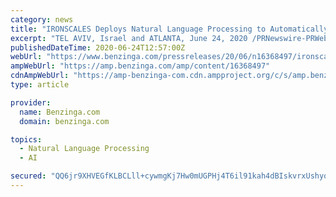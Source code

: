 ```yaml
---
category: news
title: "IRONSCALES Deploys Natural Language Processing to Automatically Prevent Business Email Compromise Attacks"
excerpt: "TEL AVIV, Israel and ATLANTA, June 24, 2020 /PRNewswire-PRWeb/ -- IRONSCALES, the pioneer of self-learning email security, today announced that it has deployed natural language processing (NLP), using advanced machine learning (ML) and neural networks ..."
publishedDateTime: 2020-06-24T12:57:00Z
webUrl: "https://www.benzinga.com/pressreleases/20/06/n16368497/ironscales-deploys-natural-language-processing-to-automatically-prevent-business-email-compromise-"
ampWebUrl: "https://amp.benzinga.com/amp/content/16368497"
cdnAmpWebUrl: "https://amp-benzinga-com.cdn.ampproject.org/c/s/amp.benzinga.com/amp/content/16368497"
type: article

provider:
  name: Benzinga.com
  domain: benzinga.com

topics:
  - Natural Language Processing
  - AI

secured: "QQ6jr9XHVEGfKLBCLll+cywmgKj7Hw0mUGPHj4T6il91kah4dBIskvrxUshyoIGDj2j6y54w8U2e30gh7UsnUg7Wk+IoFCupkV+ZJaK99YMPugr8Ox6o4H/4XHDdHMLsvpSnsAmdRFoLB70HmyspEVdbK+voDbpbHd27+9RB6niBKPbc+aILxwM5eoYkuISf4Te4+vjyMKQCmsV379ws2POOI6WqH7Vtg0KsOxKNAwBfY26hj+xgJX9Yd0QeD0fUBn7bIUpm+ocim9TORGzbyZcENx/pGRp5ITqLbWqs7WfM8ugT4CJXhWJzo3bA21jHLdT5EVfyMaaOax7W0Ydm9w==;JOalqEWkBYsrjPOd8NGX7Q=="
---
```


